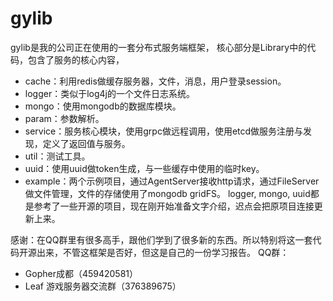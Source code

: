 # gylib
gylib是我的公司正在使用的一套分布式服务端框架，
核心部分是Library中的代码，包含了服务的核心内容，
* cache：利用redis做缓存服务器，文件，消息，用户登录session。
* logger：类似于log4j的一个文件日志系统。
* mongo：使用mongodb的数据库模块。
* param：参数解析。
* service：服务核心模块，使用grpc做远程调用，使用etcd做服务注册与发现，定义了返回值与服务。
* util：测试工具。
* uuid：使用uuid做token生成，与一些缓存中使用的临时key。
* example：两个示例项目，通过AgentServer接收http请求，通过FileServer做文件管理，文件的存储使用了mongodb gridFS。
logger, mongo, uuid都是参考了一些开源的项目，现在刚开始准备文字介绍，迟点会把原项目连接更新上来。

感谢：在QQ群里有很多高手，跟他们学到了很多新的东西。所以特别将这一套代码开源出来，不管这框架是否好，但这是自己的一份学习报告。
QQ群：
* Gopher成都（459420581）
* Leaf 游戏服务器交流群（376389675）


